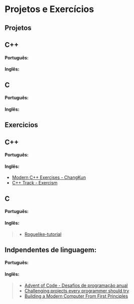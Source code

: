 Projetos e Exercícios
======================


Projetos
--------

## C++

#### Português:

#### Inglês:


## C

#### Português:

#### Inglês:


Exercicios
----------

## C++

#### Português:

#### Inglês:
- [Modern C++ Exercises - ChangKun](https://github.com/changkun/modern-cpp-tutorial/tree/master/exercises)
- [C++ Track - Exercism](https://exercism.io/my/tracks/cpp)

## C

#### Português:

#### Inglês:

> - [Roguelike-tutorial](https://rtut.burkey.co/00.html)


## Indpendentes de linguagem:

#### Português:

#### Inglês:

> - [Advent of Code - Desafios de programação anual](https://adventofcode.com/)
> - [Challenging projects every programmer should try](https://www.nand2tetris.org/book)
> - [Building a Modern Computer From First Principles](http://web.eecs.utk.edu/~azh/blog/challengingprojects.html)
